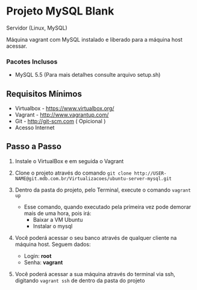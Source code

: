 # Projeto MySQL Blank #

Servidor (Linux, MySQL)

Máquina vagrant com MySQL instalado e liberado para a máquina host acessar.

### Pacotes Inclusos ###
- MySQL 5.5
(Para mais detalhes consulte arquivo setup.sh)


## Requisitos Mínimos ##

- Virtualbox - https://www.virtualbox.org/
- Vagrant - http://www.vagrantup.com/
- Git - http://git-scm.com ( Opicional )
- Acesso Internet

## Passo a Passo ##

1. Instale o VirtualBox e em seguida o Vagrant


2. Clone o projeto através do comando `git clone http://USER-NAME@git.mdb.com.br/Virtualizacoes/ubuntu-server-mysql.git`
	

3. Dentro da pasta do projeto, pelo Terminal, execute o comando `vagrant up`
	- Esse comando, quando executado pela primeira vez pode demorar mais de uma hora, pois irá:
		* Baixar a VM Ubuntu
		* Instalar o mysql

4. Você poderá acessar o seu banco através de qualquer cliente na máquina host. Seguem dados:
	- Login: **root**
	- Senha: **vagrant**

5. Você poderá acessar a sua máquina através do terminal via ssh, digitando `vagrant ssh` de dentro da pasta do projeto